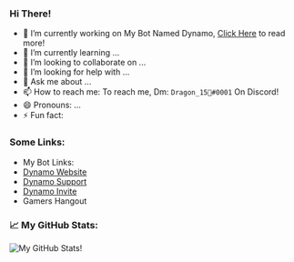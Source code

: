 ### Hi There! 

- 🔭 I’m currently working on My Bot Named Dynamo, [Click Here](https://www.dynamobot.xyz/about) to read more!
- 🌱 I’m currently learning ...
- 👯 I’m looking to collaborate on ...
- 🤔 I’m looking for help with ...
- 💬 Ask me about ...
- 📫 How to reach me: To reach me, Dm: `Dragon_15🎅#0001` On Discord!
- 😄 Pronouns: ...
- ⚡ Fun fact: 
  
### Some Links:
- My Bot Links:
- [Dynamo Website](https://www.dynamobot.xyz)
- [Dynamo Support](https://discord.com/invite/QhdZ5a3)
- [Dynamo Invite](https://discord.com/oauth2/authorize?client_id=729640177311416421&scope=bot&permissions=8)
- Gamers Hangout


### 📈 My GitHub Stats:
![My GitHub Stats!](https://github-readme-stats.vercel.app/api?username=DragonDev15&show_icons=true&theme=radical)
